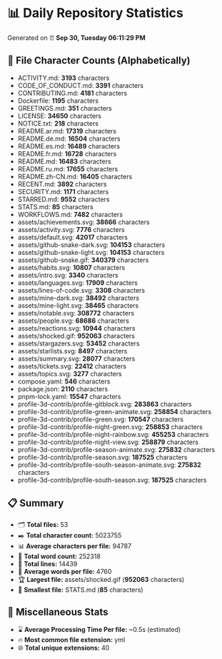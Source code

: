 # 📊 Daily Repository Statistics
Generated on ⏰ **Sep 30, Tuesday 06:11:29 PM**

## 📂 File Character Counts (Alphabetically)
- ACTIVITY.md: **3193** characters
- CODE_OF_CONDUCT.md: **3391** characters
- CONTRIBUTING.md: **4181** characters
- Dockerfile: **1195** characters
- GREETINGS.md: **351** characters
- LICENSE: **34650** characters
- NOTICE.txt: **218** characters
- README.ar.md: **17319** characters
- README.de.md: **16504** characters
- README.es.md: **16489** characters
- README.fr.md: **16728** characters
- README.md: **16483** characters
- README.ru.md: **17655** characters
- README.zh-CN.md: **16405** characters
- RECENT.md: **3892** characters
- SECURITY.md: **1171** characters
- STARRED.md: **9552** characters
- STATS.md: **85** characters
- WORKFLOWS.md: **7482** characters
- assets/achievements.svg: **38666** characters
- assets/activity.svg: **7776** characters
- assets/default.svg: **42017** characters
- assets/github-snake-dark.svg: **104153** characters
- assets/github-snake-light.svg: **104153** characters
- assets/github-snake.gif: **340379** characters
- assets/habits.svg: **10807** characters
- assets/intro.svg: **3340** characters
- assets/languages.svg: **17909** characters
- assets/lines-of-code.svg: **3308** characters
- assets/mine-dark.svg: **38492** characters
- assets/mine-light.svg: **38465** characters
- assets/notable.svg: **308772** characters
- assets/people.svg: **68686** characters
- assets/reactions.svg: **10944** characters
- assets/shocked.gif: **952063** characters
- assets/stargazers.svg: **53452** characters
- assets/starlists.svg: **8497** characters
- assets/summary.svg: **28077** characters
- assets/tickets.svg: **22412** characters
- assets/topics.svg: **3277** characters
- compose.yaml: **546** characters
- package.json: **2110** characters
- pnpm-lock.yaml: **15547** characters
- profile-3d-contrib/profile-gitblock.svg: **283863** characters
- profile-3d-contrib/profile-green-animate.svg: **258854** characters
- profile-3d-contrib/profile-green.svg: **170547** characters
- profile-3d-contrib/profile-night-green.svg: **258853** characters
- profile-3d-contrib/profile-night-rainbow.svg: **455253** characters
- profile-3d-contrib/profile-night-view.svg: **258879** characters
- profile-3d-contrib/profile-season-animate.svg: **275832** characters
- profile-3d-contrib/profile-season.svg: **187525** characters
- profile-3d-contrib/profile-south-season-animate.svg: **275832** characters
- profile-3d-contrib/profile-south-season.svg: **187525** characters

## 📋 Summary
- 🗂️ **Total files:** 53
- ✒️ **Total character count:** 5023755
- 📊 **Average characters per file:** 94787
- 📝 **Total word count:** 252318
- 🧾 **Total lines:** 14439
- 📐 **Average words per file:** 4760
- 🏆 **Largest file:** assets/shocked.gif (**952063** characters)
- 🥉 **Smallest file:** STATS.md (**85** characters)

## 🌟 Miscellaneous Stats
- ⌛ **Average Processing Time Per file:** ~0.5s (estimated)
- 🔥 **Most common file extension:** yml
- 🌐 **Total unique extensions:** 40
